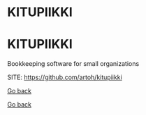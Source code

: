 # KITUPIIKKI
# KITUPIIKKI
 
 Bookkeeping software for small organizations
 
 SITE: https://github.com/artoh/kitupiikki

 [Go back](https://portable-linux-apps.github.io/apps.html)

 [Go back](https://portable-linux-apps.github.io/apps.html)
